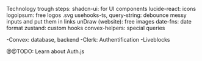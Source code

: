 Technology trough steps: 
shadcn-ui: for UI components
lucide-react: icons
logoipsum: free logos .svg
usehooks-ts, query-string: debounce messy inputs and put them in links
unDraw (website): free images
date-fns: date format
zustand: custom hooks
convex-helpers: special queries

-Convex: database, backend
-Clerk: Authentification
-Liveblocks



@@TODO: Learn about Auth.js

